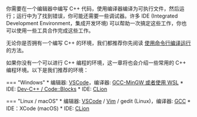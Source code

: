 
你需要在一个编辑器中编写 C++ 代码，使用编译器编译为可执行文件，然后运行；运行中为了找到错误，你可能还需要一些调试器。许多 IDE (Integrated Development Environment，集成开发环境) 可以帮助一次搞定这些工作，你也可以使用一些工具合作完成这些工作。

无论你是否拥有一个编写 C++ 的环境，我们都推荐你先阅读 [使用命令行编译运行](commandline.md) 的方法。

如果你没有一个可以进行 C++ 编程的环境，这一章将也会介绍一些常用的 C++ 编程环境。以下是我们推荐的环境：

=== "Windows"
    * 编辑器: [VSCode](./editor/vscode.md)，编译器: [GCC-MinGW 或者使用 WSL](./compiler/windows.md)
    * IDE: [Dev-C++ / Code::Blocks](./editor/devcpp.md)
    * IDE: [CLion](./editor/clion.md)

=== "Linux / macOS"
    * 编辑器: [VSCode](./editor/vscode.md) / [Vim](./editor/vim.md) / gedit (Linux)，编译器: [GCC](./compiler/linux.md)
    * IDE：XCode (macOS)
    * IDE: [CLion](./editor/clion.md)